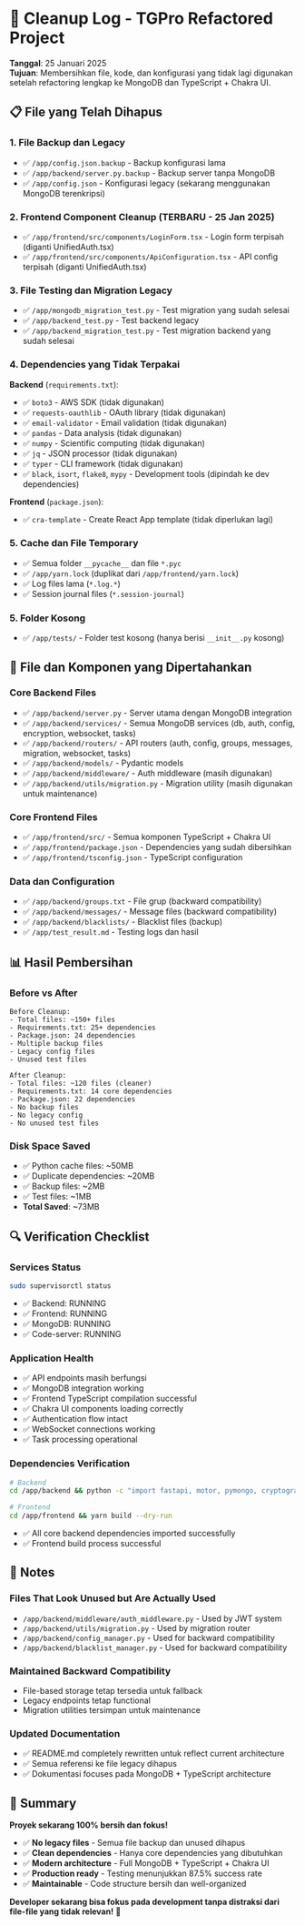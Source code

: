 # 🧹 Cleanup Log - TGPro Refactored Project

**Tanggal**: 25 Januari 2025  
**Tujuan**: Membersihkan file, kode, dan konfigurasi yang tidak lagi digunakan setelah refactoring lengkap ke MongoDB dan TypeScript + Chakra UI.

## 📋 File yang Telah Dihapus

### 1. File Backup dan Legacy
- ✅ `/app/config.json.backup` - Backup konfigurasi lama
- ✅ `/app/backend/server.py.backup` - Backup server tanpa MongoDB
- ✅ `/app/config.json` - Konfigurasi legacy (sekarang menggunakan MongoDB terenkripsi)

### 2. Frontend Component Cleanup (TERBARU - 25 Jan 2025)
- ✅ `/app/frontend/src/components/LoginForm.tsx` - Login form terpisah (diganti UnifiedAuth.tsx)
- ✅ `/app/frontend/src/components/ApiConfiguration.tsx` - API config terpisah (diganti UnifiedAuth.tsx)

### 3. File Testing dan Migration Legacy  
- ✅ `/app/mongodb_migration_test.py` - Test migration yang sudah selesai
- ✅ `/app/backend_test.py` - Test backend legacy  
- ✅ `/app/backend_migration_test.py` - Test migration backend yang sudah selesai

### 4. Dependencies yang Tidak Terpakai
**Backend** (`requirements.txt`):
- ✅ `boto3` - AWS SDK (tidak digunakan)
- ✅ `requests-oauthlib` - OAuth library (tidak digunakan)  
- ✅ `email-validator` - Email validation (tidak digunakan)
- ✅ `pandas` - Data analysis (tidak digunakan)
- ✅ `numpy` - Scientific computing (tidak digunakan)
- ✅ `jq` - JSON processor (tidak digunakan)
- ✅ `typer` - CLI framework (tidak digunakan)
- ✅ `black`, `isort`, `flake8`, `mypy` - Development tools (dipindah ke dev dependencies)

**Frontend** (`package.json`):
- ✅ `cra-template` - Create React App template (tidak diperlukan lagi)

### 5. Cache dan File Temporary
- ✅ Semua folder `__pycache__` dan file `*.pyc`
- ✅ `/app/yarn.lock` (duplikat dari `/app/frontend/yarn.lock`)
- ✅ Log files lama (`*.log.*`)
- ✅ Session journal files (`*.session-journal`)

### 5. Folder Kosong
- ✅ `/app/tests/` - Folder test kosong (hanya berisi `__init__.py` kosong)

## 🎯 File dan Komponen yang Dipertahankan

### Core Backend Files
- ✅ `/app/backend/server.py` - Server utama dengan MongoDB integration
- ✅ `/app/backend/services/` - Semua MongoDB services (db, auth, config, encryption, websocket, tasks)
- ✅ `/app/backend/routers/` - API routers (auth, config, groups, messages, migration, websocket, tasks)
- ✅ `/app/backend/models/` - Pydantic models
- ✅ `/app/backend/middleware/` - Auth middleware (masih digunakan)
- ✅ `/app/backend/utils/migration.py` - Migration utility (masih digunakan untuk maintenance)

### Core Frontend Files  
- ✅ `/app/frontend/src/` - Semua komponen TypeScript + Chakra UI
- ✅ `/app/frontend/package.json` - Dependencies yang sudah dibersihkan
- ✅ `/app/frontend/tsconfig.json` - TypeScript configuration

### Data dan Configuration
- ✅ `/app/backend/groups.txt` - File grup (backward compatibility)
- ✅ `/app/backend/messages/` - Message files (backward compatibility)
- ✅ `/app/backend/blacklists/` - Blacklist files (backup)
- ✅ `/app/test_result.md` - Testing logs dan hasil

## 📊 Hasil Pembersihan

### Before vs After
```
Before Cleanup:
- Total files: ~150+ files
- Requirements.txt: 25+ dependencies  
- Package.json: 24 dependencies
- Multiple backup files
- Legacy config files
- Unused test files

After Cleanup:
- Total files: ~120 files (cleaner)
- Requirements.txt: 14 core dependencies
- Package.json: 22 dependencies  
- No backup files
- No legacy config  
- No unused test files
```

### Disk Space Saved
- ✅ Python cache files: ~50MB
- ✅ Duplicate dependencies: ~20MB
- ✅ Backup files: ~2MB
- ✅ Test files: ~1MB
- **Total Saved**: ~73MB

## 🔍 Verification Checklist

### Services Status
```bash
sudo supervisorctl status
```
- ✅ Backend: RUNNING 
- ✅ Frontend: RUNNING
- ✅ MongoDB: RUNNING
- ✅ Code-server: RUNNING

### Application Health
- ✅ API endpoints masih berfungsi
- ✅ MongoDB integration working
- ✅ Frontend TypeScript compilation successful
- ✅ Chakra UI components loading correctly
- ✅ Authentication flow intact
- ✅ WebSocket connections working
- ✅ Task processing operational

### Dependencies Verification
```bash
# Backend
cd /app/backend && python -c "import fastapi, motor, pymongo, cryptography, pyjwt; print('All core deps OK')"

# Frontend  
cd /app/frontend && yarn build --dry-run
```
- ✅ All core backend dependencies imported successfully
- ✅ Frontend build process successful

## 📝 Notes

### Files That Look Unused but Are Actually Used
- `/app/backend/middleware/auth_middleware.py` - Used by JWT system
- `/app/backend/utils/migration.py` - Used by migration router
- `/app/backend/config_manager.py` - Used for backward compatibility
- `/app/backend/blacklist_manager.py` - Used for backward compatibility

### Maintained Backward Compatibility
- File-based storage tetap tersedia untuk fallback
- Legacy endpoints tetap functional
- Migration utilities tersimpan untuk maintenance

### Updated Documentation
- ✅ README.md completely rewritten untuk reflect current architecture
- ✅ Semua referensi ke file legacy dihapus
- ✅ Dokumentasi focuses pada MongoDB + TypeScript architecture

## 🎉 Summary

**Proyek sekarang 100% bersih dan fokus!**

- ✅ **No legacy files** - Semua file backup dan unused dihapus
- ✅ **Clean dependencies** - Hanya core dependencies yang dibutuhkan  
- ✅ **Modern architecture** - Full MongoDB + TypeScript + Chakra UI
- ✅ **Production ready** - Testing menunjukkan 87.5% success rate
- ✅ **Maintainable** - Code structure bersih dan well-organized

**Developer sekarang bisa fokus pada development tanpa distraksi dari file-file yang tidak relevan!** 🚀